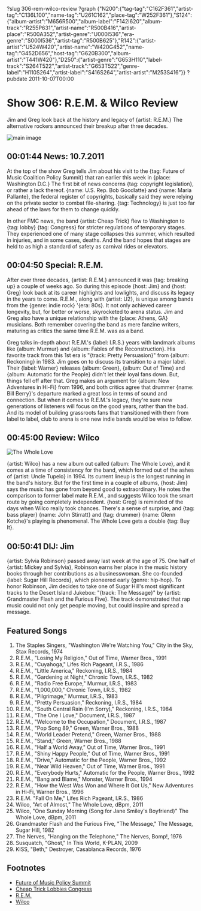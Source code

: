 ?slug 306-rem-wilco-review
?graph {"N200":{"tag-tag":"C162F361","artist-tag":"C136L100","name-tag":"U261C162","place-tag":"W252F361"},"S124":{"album-artist":"M656R500","album-label":"F142I620","album-track":"R255P631","artist-name":"R500B416","artist-place":"R500A352","artist-genre":"U000I536","era-genre":"S000I536","artist-tag":"R500B625"},"R142":{"artist-artist":"U524W420","artist-name":"W420G452","name-tag":"G452D656","host-tag":"G620B300","album-artist":"T441W420"},"D250":{"artist-genre":"G653H110","label-track":"S264T522","artist-track":"G653T522","genre-label":"H110S264","artist-label":"S416S264","artist-artist":"M253S416"}}
?pubdate 2011-10-07T00:00

# Show 306: R.E.M. & Wilco Review
Jim and Greg look back at the history and legacy of {artist: R.E.M.} The alternative rockers announced their breakup after three decades.

![main image](http://static.soundopinions.org/images/2011/rem.jpg)

## 00:01:44 News: 10.7.2011
At the top of the show Greg tells Jim about his visit to the {tag: Future of Music Coalition Policy Summit} that ran earlier this week in {place: Washington D.C.} The first bit of news concerns {tag: copyright legislation}, or rather a lack thereof. {name: U.S. Rep. Bob Goodlatte} and {name: Maria Pallante}, the federal register of copyrights, basically said they were relying on the private sector to combat file-sharing. {tag: Technology} is just too far ahead of the laws for them to change quickly.

In other FMC news, the band {artist: Cheap Trick} flew to Washington to {tag: lobby} {tag: Congress} for stricter regulations of temporary stages. They experienced one of many stage collapses this summer, which resulted in injuries, and in some cases, deaths. And the band hopes that stages are held to as high a standard of safety as carnival rides or elevators.

## 00:04:50 Special: R.E.M.
After over three decades, {artist: R.E.M.} announced it was {tag: breaking up} a couple of weeks ago. So during this episode {host: Jim} and {host: Greg} look back at its career highlights and lowlights, and discuss its legacy in the years to come. R.E.M., along with {artist: U2}, is unique among bands from the {genre: indie rock} '{era: 80s}. It not only achieved career longevity, but, for better or worse, skyrocketed to arena status. Jim and Greg also have a unique relationship with the {place: Athens, GA} musicians. Both remember covering the band as mere fanzine writers, maturing as critics the same time R.E.M. was as a band.

Greg talks in-depth about R.E.M.'s {label: I.R.S.} years with landmark albums like {album: Murmur} and {album: Fables of the Reconstruction}. His favorite track from this 1st era is "{track: Pretty Persuasion}" from {album: Reckoning} in 1983. Jim goes on to discuss its transition to a major label. Their {label: Warner} releases {album: Green}, {album: Out of Time} and {album: Automatic for the People} didn't let their loyal fans down. But, things fell off after that. Greg makes an argument for {album: New Adventures in Hi-Fi} from 1996, and both critics agree that drummer {name: Bill Berry}'s departure marked a great loss in terms of sound and connection. But when it comes to R.E.M.'s legacy, they're sure new generations of listeners will focus on the good years, rather than the bad. And its model of building grassroots fans that transitioned with them from label to label, club to arena is one new indie bands would be wise to follow.

## 00:45:00 Review: Wilco
![The Whole Love](http://is2.mzstatic.com/image/thumb/Music7/v4/78/ad/b8/78adb809-32a6-b8f9-c00a-ebe7b492941a/dj.tqonxozs.jpg/600x600bb-85.jpg "147603/929836304")

{artist: Wilco} has a new album out called {album: The Whole Love}, and it comes at a time of consistency for the band, which formed out of the ashes of {artist: Uncle Tupelo} in 1994. Its current lineup is the longest running in the band's history. But for the first time in a couple of albums, {host: Jim} says the music has gone from beyond good to extraordinary. He notes the comparison to former label mate R.E.M., and suggests Wilco took the smart route by going completely independent. {host: Greg} is reminded of the days when Wilco really took chances. There's a sense of surprise, and {tag: bass player} {name: John Stirratt} and {tag: drummer} {name: Glenn Kotche}'s playing is phenomenal. The Whole Love gets a double {tag: Buy It}.

## 00:50:41 DIJ: Jim
{artist: Sylvia Robinson} passed away last week at the age of 75. One half of {artist: Mickey and Sylvia}, Robinson earns her place in the music history books through her contributions as a businesswoman. She co-founded {label: Sugar Hill Records}, which pioneered early {genre: hip-hop}. To honor Robinson, Jim decides to take one of Sugar Hill's most significant tracks to the Desert Island Jukebox: "{track: The Message}" by {artist: Grandmaster Flash and the Furious Five}. The track demonstrated that rap music could not only get people moving, but could inspire and spread a message.


## Featured Songs
1. The Staples Singers, "Washington We're Watching You," City in the Sky, Stax Records, 1974
2. R.E.M., "Losing My Religion," Out of Time, Warner Bros., 1991
3. R.E.M., "Cuyahoga," Lifes Rich Pageant, I.R.S., 1986
4. R.E.M., "Little America," Reckoning, I.R.S., 1984
5. R.E.M., "Gardening at Night," Chronic Town, I.R.S., 1982
6. R.E.M., "Radio Free Europe," Murmur, I.R.S., 1983
7. R.E.M., "1,000,000," Chronic Town, I.R.S., 1982
8. R.E.M., "Pilgrimage," Murmur, I.R.S., 1983
9. R.E.M., "Pretty Persuasion," Reckoning, I.R.S., 1984
10. R.E.M., "South Central Rain (I'm Sorry)," Reckoning, I.R.S., 1984
11. R.E.M., "The One I Love," Document, I.R.S., 1987
12. R.E.M., "Welcome to the Occupation," Document, I.R.S., 1987
13. R.E.M., "Pop Song 89," Green, Warner Bros., 1988
14. R.E.M., "World Leader Pretend," Green, Warner Bros., 1988
15. R.E.M., "Stand," Green, Warner Bros., 1988
16. R.E.M., "Half a World Away," Out of Time, Warner Bros., 1991
17. R.E.M., "Shiny Happy People," Out of Time, Warner Bros., 1991
18. R.E.M., "Drive," Automatic for the People, Warner Bros., 1992
19. R.E.M., "Near Wild Heaven," Out of Time, Warner Bros., 1991
20. R.E.M., "Everybody Hurts," Automatic for the People, Warner Bros., 1992
21. R.E.M., "Bang and Blame," Monster, Warner Bros., 1994
22. R.E.M., "How the West Was Won and Where It Got Us," New Adventures in Hi-Fi, Warner Bros., 1996
23. R.E.M. "Fall On Me," Lifes Rich Pageant, I.R.S., 1986
24. Wilco, "Art of Almost," The Whole Love, dBpm, 2011
25. Wilco, "One Sunday Morning (Song for Jane Smiley's Boyfriend)" The Whole Love, dBpm, 2011
26. Grandmaster Flash and the Furious Five, "The Message," The Message, Sugar Hill, 1982
27. The Nerves, "Hanging on the Telephone," The Nerves, Bomp!, 1976
28. Susquatch, "Ghost," In This World, K-PLAN, 2009
29. KISS, "Beth," Destroyer, Casablanca Records, 1976

## Footnotes
- [Future of Music Policy Summit](http://futureofmusic.org/events/future-music-policy-summit-2011)
- [Cheap Trick Lobbies Congress](http://www.chicagotribune.com/chi-cheap-trick-lobbies-congress-band-seeks-stage-regulations-20111003-column.html)
- [R.E.M.](http://remhq.com/index.php)
- [Wilco](http://wilcoworld.net/#!/)
